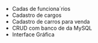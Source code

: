 - Cadas de  funciona´rios
- Cadastro de cargos
- Cadastro de carros para venda
- CRUD com banco de da MySQL
- Interface Gráfica


